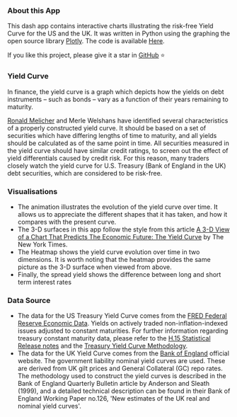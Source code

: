 ### About this App

This dash app contains interactive charts illustrating the risk-free Yield Curve
for the US and the UK. It was written in Python using the graphing the
open source library [Plotly](https://plotly.com/python/). The code is available [Here](https://github.com/quantgirluk/Yield-Curves-Visual).

If you like this project, please give it a star in [GitHub](https://github.com/quantgirluk/Yield-Curves-Visual) ⭐️

### Yield Curve

In finance, the yield curve is a graph which depicts how the yields on debt
instruments – such as bonds – vary as a function of their years
remaining to maturity.

[Ronald Melicher](https://www.colorado.edu/business/leeds-directory/faculty/ronald-melicher) and
Merle Welshans have identified several characteristics
of a properly constructed yield curve. It should be based on a set of
securities which have differing lengths of time to maturity, and all
yields should be calculated as of the same point in time. All securities
measured in the yield curve should have similar credit ratings, to screen
out the effect of yield differentials caused by credit risk. For this reason,
many traders closely watch the yield curve for U.S. Treasury (Bank of England in the UK) debt securities,
which are considered to be risk-free.

### Visualisations

- The animation illustrates the evolution of the yield curve over time. It allows us to appreciate the different
  shapes that it has taken, and how it compares with the present curve.
- The 3-D surfaces in this app follow the style from this article [A 3-D View of a Chart That Predicts
  The Economic Future: The Yield Curve](https://www.nytimes.com/interactive/2015/03/19/upshot/3d-yield-curve-economic-growth.html)
  by The New York Times.
- The Heatmap shows the yield curve evolution over time in two dimensions. It is worth
  noting that the heatmap provides the same picture as  the 3-D surface when viewed from above.
- Finally, the spread yield shows the difference between long and short term interest rates

### Data Source

- The data for the US Treasury Yield Curve comes from the [FRED Federal Reserve Economic Data](https://fred.stlouisfed.org).
  Yields on actively traded non-inflation-indexed issues adjusted to constant maturities.
  For further information regarding treasury constant maturity data, please refer to
  the [H.15 Statistical Release notes](https://www.federalreserve.gov/releases/h15/default.htm) and
  the [Treasury Yield Curve Methodology](https://home.treasury.gov/policy-issues/financing-the-government/interest-rate-statistics/treasury-yield-curve-methodology).
- The data for the UK Yield Curve comes from the [Bank of England](https://www.bankofengland.co.uk/statistics/yield-curves/terminology-and-concepts#:~:text=The%20nominal%20OIS%20yield%20curves,are%20available%20at%20monthly%20intervals.)
  official website. The government liability nominal yield curves are used.  These are derived from UK gilt prices and
  General Collateral (GC) repo rates. The methodology used to construct the yield curves is described in the
  Bank of England Quarterly Bulletin article by Anderson and Sleath (1999), and a detailed technical description can be
  found in their Bank of England Working Paper no.126, 'New estimates of the UK real and nominal yield curves'.
